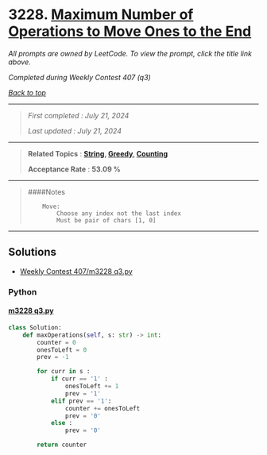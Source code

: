 # 3228. [Maximum Number of Operations to Move Ones to the End](<https://leetcode.com/problems/maximum-number-of-operations-to-move-ones-to-the-end>)

*All prompts are owned by LeetCode. To view the prompt, click the title link above.*

*Completed during Weekly Contest 407 (q3)*

*[Back to top](<../README.md>)*

------

> *First completed : July 21, 2024*
>
> *Last updated : July 21, 2024*

------

> **Related Topics** : **[String](<by_topic/String.md>), [Greedy](<by_topic/Greedy.md>), [Counting](<by_topic/Counting.md>)**
>
> **Acceptance Rate** : **53.09 %**

------

> ####Notes
> ```
>     Move:
>         Choose any index not the last index
>         Must be pair of chars [1, 0]
> 
> ```

------

## Solutions

- [Weekly Contest 407/m3228 q3.py](<../my-submissions/Weekly Contest 407/m3228 q3.py>)
### Python
#### [m3228 q3.py](<../my-submissions/Weekly Contest 407/m3228 q3.py>)
```Python
class Solution:
    def maxOperations(self, s: str) -> int:
        counter = 0
        onesToLeft = 0
        prev = -1

        for curr in s : 
            if curr == '1' :
                onesToLeft += 1
                prev = '1'
            elif prev == '1':
                counter += onesToLeft
                prev = '0'
            else :
                prev = '0'

        return counter
```

